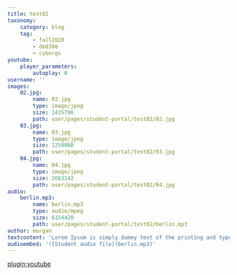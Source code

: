 ```yaml
---
title: test02
taxonomy:
    category: blog
    tag:
        - fall2020
        - dmd300
        - cyborgs
youtube:
    player_parameters:
        autoplay: 0
username: ''
images:
    02.jpg:
        name: 02.jpg
        type: image/jpeg
        size: 1435796
        path: user/pages/student-portal/test02/02.jpg
    03.jpg:
        name: 03.jpg
        type: image/jpeg
        size: 1259080
        path: user/pages/student-portal/test02/03.jpg
    04.jpg:
        name: 04.jpg
        type: image/jpeg
        size: 2663142
        path: user/pages/student-portal/test02/04.jpg
audio:
    berlin.mp3:
        name: berlin.mp3
        type: audio/mpeg
        size: 6154420
        path: user/pages/student-portal/test02/berlin.mp3
author: morgan
textcontent: 'Lorem Ipsum is simply dummy text of the printing and typesetting industry. Lorem Ipsum has been the industry''s standard dummy text ever since the 1500s, when an unknown printer took a galley of type and scrambled it to make a type specimen book. It has survived not only five centuries, but also the leap into electronic typesetting, remaining essentially unchanged. It was popularised in the 1960s with the release of Letraset sheets containing Lorem Ipsum passages, and more recently with desktop publishing software like Aldus PageMaker including versions of Lorem Ipsum.Lorem Ipsum is simply dummy text of the printing and typesetting industry. Lorem Ipsum has been the industry''s standard dummy text ever since the 1500s, when an unknown printer took a galley of type and scrambled it to make a type specimen book. It has survived not only five centuries, but also the leap into electronic typesetting, remaining essentially unchanged. It was popularised in the 1960s with the release of Letraset sheets containing Lorem Ipsum passages, and more recently with desktop publishing software like Aldus PageMaker including versions of Lorem Ipsum.Lorem Ipsum is simply dummy text of the printing and typesetting industry. Lorem Ipsum has been the industry''s standard dummy text ever since the 1500s, when an unknown printer took a galley of type and scrambled it to make a type specimen book. It has survived not only five centuries, but also the leap into electronic typesetting, remaining essentially unchanged. It was popularised in the 1960s with the release of Letraset sheets containing Lorem Ipsum passages, and more recently with desktop publishing software like Aldus PageMaker including versions of Lorem Ipsum.'
audioembed: '![Student audio file](berlin.mp3)'
---
```


[plugin:youtube](https://www.youtube.com/watch?v=fJC92FyMifI)